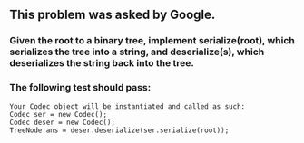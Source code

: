 ## This problem was asked by Google.

### Given the root to a binary tree, implement serialize(root), which serializes the tree into a string, and deserialize(s), which deserializes the string back into the tree.

### The following test should pass:
``` 
Your Codec object will be instantiated and called as such:
Codec ser = new Codec();
Codec deser = new Codec();
TreeNode ans = deser.deserialize(ser.serialize(root));
```